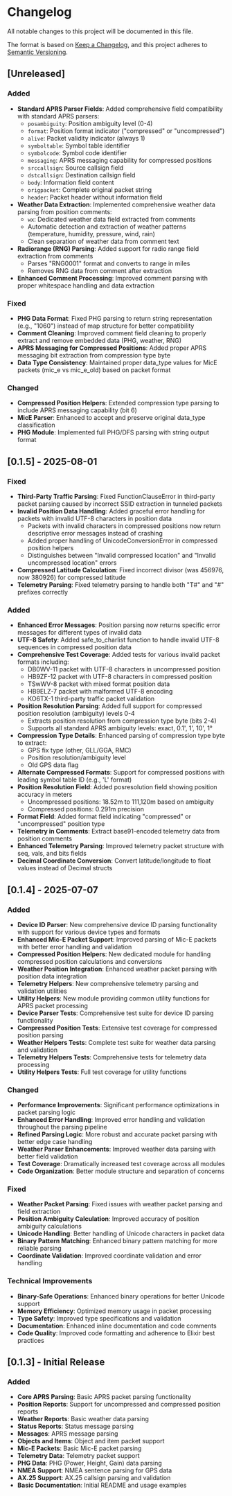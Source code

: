 # Changelog

All notable changes to this project will be documented in this file.

The format is based on [Keep a Changelog](https://keepachangelog.com/en/1.0.0/),
and this project adheres to [Semantic Versioning](https://semver.org/spec/v2.0.0.html).

## [Unreleased]

### Added
- **Standard APRS Parser Fields**: Added comprehensive field compatibility with standard APRS parsers:
  - `posambiguity`: Position ambiguity level (0-4)
  - `format`: Position format indicator ("compressed" or "uncompressed")
  - `alive`: Packet validity indicator (always 1)
  - `symboltable`: Symbol table identifier
  - `symbolcode`: Symbol code identifier
  - `messaging`: APRS messaging capability for compressed positions
  - `srccallsign`: Source callsign field
  - `dstcallsign`: Destination callsign field
  - `body`: Information field content
  - `origpacket`: Complete original packet string
  - `header`: Packet header without information field
- **Weather Data Extraction**: Implemented comprehensive weather data parsing from position comments:
  - `wx`: Dedicated weather data field extracted from comments
  - Automatic detection and extraction of weather patterns (temperature, humidity, pressure, wind, rain)
  - Clean separation of weather data from comment text
- **Radiorange (RNG) Parsing**: Added support for radio range field extraction from comments
  - Parses "RNG0001" format and converts to range in miles
  - Removes RNG data from comment after extraction
- **Enhanced Comment Processing**: Improved comment parsing with proper whitespace handling and data extraction

### Fixed
- **PHG Data Format**: Fixed PHG parsing to return string representation (e.g., "1060") instead of map structure for better compatibility
- **Comment Cleaning**: Improved comment field cleaning to properly extract and remove embedded data (PHG, weather, RNG)
- **APRS Messaging for Compressed Positions**: Added proper APRS messaging bit extraction from compression type byte
- **Data Type Consistency**: Maintained proper data_type values for MicE packets (mic_e vs mic_e_old) based on packet format

### Changed
- **Compressed Position Helpers**: Extended compression type parsing to include APRS messaging capability (bit 6)
- **MicE Parser**: Enhanced to accept and preserve original data_type classification
- **PHG Module**: Implemented full PHG/DFS parsing with string output format

## [0.1.5] - 2025-08-01

### Fixed
- **Third-Party Traffic Parsing**: Fixed FunctionClauseError in third-party packet parsing caused by incorrect SSID extraction in tunneled packets
- **Invalid Position Data Handling**: Added graceful error handling for packets with invalid UTF-8 characters in position data
  - Packets with invalid characters in compressed positions now return descriptive error messages instead of crashing
  - Added proper handling of UnicodeConversionError in compressed position helpers
  - Distinguishes between "Invalid compressed location" and "Invalid uncompressed location" errors
- **Compressed Latitude Calculation**: Fixed incorrect divisor (was 456976, now 380926) for compressed latitude
- **Telemetry Parsing**: Fixed telemetry parsing to handle both "T#" and "#" prefixes correctly

### Added
- **Enhanced Error Messages**: Position parsing now returns specific error messages for different types of invalid data
- **UTF-8 Safety**: Added safe_to_charlist function to handle invalid UTF-8 sequences in compressed position data
- **Comprehensive Test Coverage**: Added tests for various invalid packet formats including:
  - DB0WV-11 packet with UTF-8 characters in uncompressed position
  - HB9ZF-12 packet with UTF-8 characters in compressed position  
  - TSwWV-8 packet with mixed format position data
  - HB9ELZ-7 packet with malformed UTF-8 encoding
  - KO6TX-1 third-party traffic packet validation
- **Position Resolution Parsing**: Added full support for compressed position resolution (ambiguity) levels 0-4
  - Extracts position resolution from compression type byte (bits 2-4)
  - Supports all standard APRS ambiguity levels: exact, 0.1', 1', 10', 1°
- **Compression Type Details**: Enhanced parsing of compression type byte to extract:
  - GPS fix type (other, GLL/GGA, RMC)
  - Position resolution/ambiguity level
  - Old GPS data flag
- **Alternate Compressed Formats**: Support for compressed positions with leading symbol table ID (e.g., 'L' format)
- **Position Resolution Field**: Added posresolution field showing position accuracy in meters
  - Uncompressed positions: 18.52m to 111,120m based on ambiguity
  - Compressed positions: 0.291m precision
- **Format Field**: Added format field indicating "compressed" or "uncompressed" position type
- **Telemetry in Comments**: Extract base91-encoded telemetry data from position comments
- **Enhanced Telemetry Parsing**: Improved telemetry packet structure with seq, vals, and bits fields
- **Decimal Coordinate Conversion**: Convert latitude/longitude to float values instead of Decimal structs

## [0.1.4] - 2025-07-07

### Added
- **Device ID Parser**: New comprehensive device ID parsing functionality with support for various device types and formats
- **Enhanced Mic-E Packet Support**: Improved parsing of Mic-E packets with better error handling and validation
- **Compressed Position Helpers**: New dedicated module for handling compressed position calculations and conversions
- **Weather Position Integration**: Enhanced weather packet parsing with position data integration
- **Telemetry Helpers**: New comprehensive telemetry parsing and validation utilities
- **Utility Helpers**: New module providing common utility functions for APRS packet processing
- **Device Parser Tests**: Comprehensive test suite for device ID parsing functionality
- **Compressed Position Tests**: Extensive test coverage for compressed position parsing
- **Weather Helpers Tests**: Complete test suite for weather data parsing and validation
- **Telemetry Helpers Tests**: Comprehensive tests for telemetry data processing
- **Utility Helpers Tests**: Full test coverage for utility functions

### Changed
- **Performance Improvements**: Significant performance optimizations in packet parsing logic
- **Enhanced Error Handling**: Improved error handling and validation throughout the parsing pipeline
- **Refined Parsing Logic**: More robust and accurate packet parsing with better edge case handling
- **Weather Parser Enhancements**: Improved weather data parsing with better field validation
- **Test Coverage**: Dramatically increased test coverage across all modules
- **Code Organization**: Better module structure and separation of concerns

### Fixed
- **Weather Packet Parsing**: Fixed issues with weather packet parsing and field extraction
- **Position Ambiguity Calculation**: Improved accuracy of position ambiguity calculations
- **Unicode Handling**: Better handling of Unicode characters in packet data
- **Binary Pattern Matching**: Enhanced binary pattern matching for more reliable parsing
- **Coordinate Validation**: Improved coordinate validation and error handling

### Technical Improvements
- **Binary-Safe Operations**: Enhanced binary operations for better Unicode support
- **Memory Efficiency**: Optimized memory usage in packet processing
- **Type Safety**: Improved type specifications and validation
- **Documentation**: Enhanced inline documentation and code comments
- **Code Quality**: Improved code formatting and adherence to Elixir best practices

## [0.1.3] - Initial Release

### Added
- **Core APRS Parsing**: Basic APRS packet parsing functionality
- **Position Reports**: Support for uncompressed and compressed position reports
- **Weather Reports**: Basic weather data parsing
- **Status Reports**: Status message parsing
- **Messages**: APRS message parsing
- **Objects and Items**: Object and item packet support
- **Mic-E Packets**: Basic Mic-E packet parsing
- **Telemetry Data**: Telemetry packet support
- **PHG Data**: PHG (Power, Height, Gain) data parsing
- **NMEA Support**: NMEA sentence parsing for GPS data
- **AX.25 Support**: AX.25 callsign parsing and validation
- **Basic Documentation**: Initial README and usage examples
